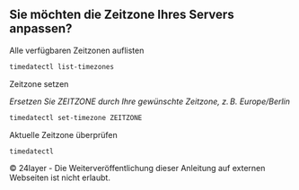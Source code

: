 ## Sie möchten die Zeitzone Ihres Servers anpassen?


Alle verfügbaren Zeitzonen auflisten
``` bash
timedatectl list-timezones
```

Zeitzone setzen

*Ersetzen Sie ZEITZONE durch Ihre gewünschte Zeitzone, z. B. Europe/Berlin*
``` bash
timedatectl set-timezone ZEITZONE
```

Aktuelle Zeitzone überprüfen
``` bash
timedatectl
```

© 24layer - Die Weiterveröffentlichung dieser Anleitung auf externen Webseiten ist nicht erlaubt.